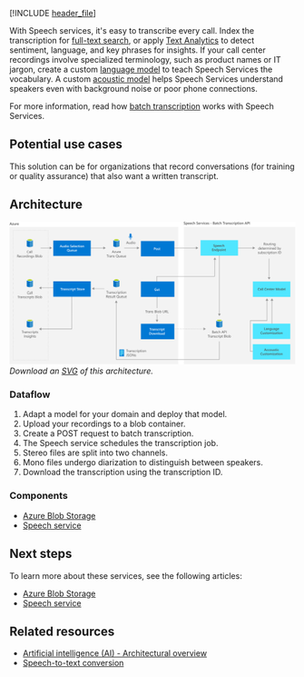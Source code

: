 [!INCLUDE [header_file](../../../includes/sol-idea-header.md)]

With Speech services, it's easy to transcribe every call. Index the transcription for [full-text search](/azure/search/search-what-is-azure-search), or apply [Text Analytics](/azure/cognitive-services/Text-Analytics) to detect sentiment, language, and key phrases for insights. If your call center recordings involve specialized terminology, such as product names or IT jargon, create a custom [language model](/azure/cognitive-services/speech-service/how-to-customize-language-model) to teach Speech Services the vocabulary. A custom [acoustic model](/azure/cognitive-services/speech-service/how-to-customize-acoustic-models) helps Speech Services understand speakers even with background noise or poor phone connections.

For more information, read how [batch transcription](/azure/cognitive-services/speech-service/batch-transcription) works with Speech Services.

## Potential use cases

This solution can be for organizations that record conversations (for training or quality assurance) that also want a written transcript.

## Architecture

![Architecture diagram shows recorded calls to Azure Trans Queue to Speech Endpoint to Transcription Result Queue to Transcript Blob and Insights.](../media/speech-services.png)
*Download an [SVG](../media/speech-services.svg) of this architecture.*

### Dataflow

1. Adapt a model for your domain and deploy that model.
1. Upload your recordings to a blob container.
1. Create a POST request to batch transcription.
1. The Speech service schedules the transcription job.
1. Stereo files are split into two channels.
1. Mono files undergo diarization to distinguish between speakers.
1. Download the transcription using the transcription ID.

### Components

* [Azure Blob Storage](https://azure.microsoft.com/services/storage/blobs)
* [Speech service](https://azure.microsoft.com/en-us/services/cognitive-services/speech-services)

## Next steps

To learn more about these services, see the following articles:

* [Azure Blob Storage](/azure/storage/blobs)
* [Speech service](/azure/cognitive-services/Speech-Service)

## Related resources

* [Artificial intelligence (AI) - Architectural overview](../../data-guide/big-data/ai-overview.md)
* [Speech-to-text conversion](../../reference-architectures/ai/speech-to-text-transcription-pipeline.yml)
